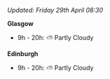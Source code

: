 *Updated: Friday 29th April 08:30*

**Glasgow**

* 9h - 20h: :partly_sunny: Partly Cloudy

**Edinburgh**

* 9h - 20h: :partly_sunny: Partly Cloudy
